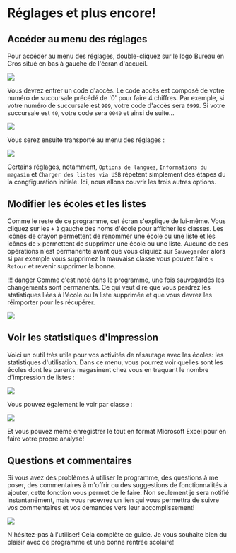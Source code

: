 # Réglages et plus encore!

## Accéder au menu des réglages

Pour accéder au menu des réglages, double-cliquez sur le logo Bureau en Gros situé en bas à gauche de l'écran d'accueil.

![](/img/schoollistman-fr-8.png)

Vous devrez entrer un code d'accès. Le code accès est composé de votre numéro de succursale précédé de '0' pour faire 4 chiffres. Par exemple, si votre numéro de succursale est `999`, votre code d'accès sera `0999`. Si votre succursale est `40`, votre code sera `0040` et ainsi de suite...

![](/img/schoollistman-fr-9.png)

Vous serez ensuite transporté au menu des réglages :

![](/img/schoollistman-fr-10.png)

Certains réglages, notamment, `Options de langues`, `Informations du magasin` et `Charger des listes via USB` répètent simplement des étapes du la congfiguration initiale. Ici, nous allons couvrir les trois autres options.

## Modifier les écoles et les listes

Comme le reste de ce programme, cet écran s'explique de lui-même. Vous cliquez sur les `+` à gauche des noms d'école pour afficher les classes. Les icônes de crayon permettent de renommer une école ou une liste et les icônes de `x` permettent de supprimer une école ou une liste. Aucune de ces opérations n'est permanente avant que vous cliquiez sur `Sauvegarder` alors si par exemple vous supprimez la mauvaise classe vous pouvez faire `< Retour` et revenir supprimer la bonne.

!!! danger
    Comme c'est noté dans le programme, une fois sauvegardés les changements sont permanents. Ce qui veut dire que vous perdrez les statistiques liées à l'école ou la liste supprimée et que vous devrez les réimporter pour les récupérer.

![](/img/schoollistman-fr-11.png)

## Voir les statistiques d'impression

Voici un outil très utile pour vos activités de résautage avec les écoles: les statistiques d'utilisation. Dans ce menu, vous pourrez voir quelles sont les écoles dont les parents magasinent chez vous en traquant le nombre d'impression de listes :

![](/img/schoollistman-fr-12.png)

Vous pouvez également le voir par classe :

![](/img/schoollistman-fr-13.png)

Et vous pouvez même enregistrer le tout en format Microsoft Excel pour en faire votre propre analyse!

## Questions et commentaires

Si vous avez des problèmes à utiliser le programme, des questions à me poser, des commentaires à m'offrir ou des suggestions de fonctionnalités à ajouter, cette fonction vous permet de le faire. Non seulement je sera notifié instantanément, mais vous recevrez un lien qui vous permettra de suivre vos commentaires et vos demandes vers leur accomplissement!

![](/img/schoollistman-fr-14.png)

N'hésitez-pas à l'utiliser! Cela complète ce guide. Je vous souhaite bien du plaisir avec ce programme et une bonne rentrée scolaire!